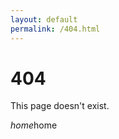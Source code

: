 ```yaml
---
layout: default
permalink: /404.html
---
```


# 404

This page doesn't exist.


<a class="waves-effect waves-light btn" style="text-decoration: none"><i class="material-icons left">home</i>home</a>
